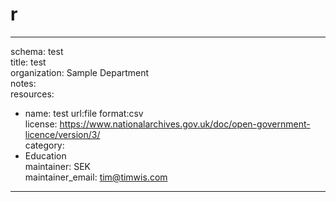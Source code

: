 
r
=
---  
schema: test  
title: test  
organization: Sample Department  
notes:   
resources:  
- name: test 
 url:file 
 format:csv  
license: https://www.nationalarchives.gov.uk/doc/open-government-licence/version/3/  
category:
 - Education  
maintainer: SEK  
maintainer_email: tim@timwis.com  
---